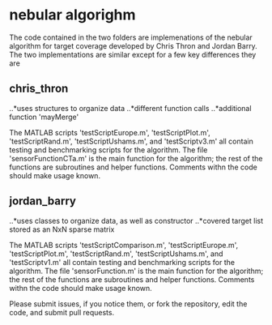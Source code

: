 # nebular algorighm

The code contained in the two folders are implemenations of the nebular algorithm for target coverage developed by Chris Thron and Jordan Barry. The two implementations are similar except for a few key differences they are 

## chris_thron

..*uses structures to organize data
..*different function calls
..*additional function 'mayMerge'

The MATLAB scripts 'testScriptEurope.m', 'testScriptPlot.m', 'testScriptRand.m', 'testScriptUshams.m', and 'testScriptv3.m' all contain testing and benchmarking scripts for the algorithm. The file 'sensorFunctionCTa.m' is the main function for the algorithm; the rest of the functions are subroutines and helper functions. Comments withn the code should make usage known.



## jordan_barry

..*uses classes to organize data, as well as constructor 
..*covered target list stored as an NxN sparse matrix

The MATLAB scripts 'testScriptComparison.m', 'testScriptEurope.m', 'testScriptPlot.m', 'testScriptRand.m', 'testScriptUshams.m', and 'testScriptv1.m' all contain testing and benchmarking scripts for the algorithm. The file 'sensorFunction.m' is the main function for the algorithm; the rest of the functions are subroutines and helper functions. Comments withn the code should make usage known.

Please submit issues, if you notice them, or fork the repository, edit the code, and submit pull requests.  
